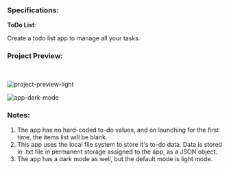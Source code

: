 ### Specifications:
**ToDo List**: 

Create a todo list app to manage all your tasks.

### Project Preview:

<br>

![project-preview-light](https://user-images.githubusercontent.com/68727041/193508624-90ae5f2d-2dbb-45f5-a714-766796aa9cdc.png)


![app-dark-mode](https://user-images.githubusercontent.com/68727041/193508464-aa82296f-a05a-49a7-81d3-d4f6f1d8086f.png)


### Notes:

1) The app has  no hard-coded to-do values, and on launching for the first time, the items list will be blank.
2) This app uses the local file system to store it's to-do data. Data is stored in .txt file in permanent storage assigned to the app, as a      JSON    object.
3) The app has a dark mode as well, but the default mode is light mode.

